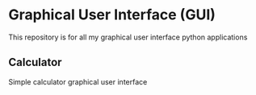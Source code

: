 # Graphical User Interface (GUI)

This repository is for all my graphical user interface python applications

## Calculator

Simple calculator graphical user interface
